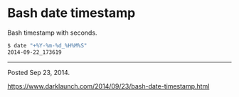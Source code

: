 # Bash date timestamp

Bash timestamp with seconds.

```bash
$ date "+%Y-%m-%d_%H%M%S"
2014-09-22_173619
```

---

Posted Sep 23, 2014.

https://www.darklaunch.com/2014/09/23/bash-date-timestamp.html